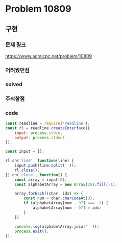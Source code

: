 # Problem 10809

## 구현

### 문제 링크
https://www.acmicpc.net/problem/10809

### 어려웠던점

### solved

### 주의할점


### code
```javascript
const readline = require('readline');
const rl = readline.createInterface({
    input: process.stdin,
    output: process.stdout
});

const input = [];

rl.on('line', function(line) {
    input.push(line.split(''));
    rl.close();
}).on('close', function() {
    const array = input[0];
    const alphabetArray = new Array(26).fill(-1);

    array.forEach((char, idx) => {
        const num = char.charCodeAt(0);
        if (alphabetArray[num - 97] === -1) {
            alphabetArray[num - 97] = idx;
        }
    })

    console.log(alphabetArray.join(' '));
    process.exit();
});
```